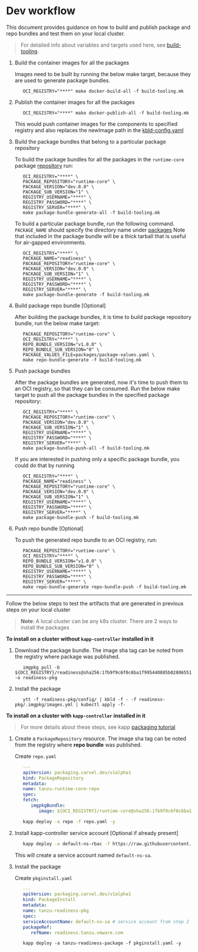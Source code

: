 # Dev workflow

This document provides guidance on how to build and publish package and repo bundles and test them on your local cluster.

> For detailed info about variables and targets used here, see [build-tooling](https://github.com/vmware-tanzu/build-tooling-for-integrations/blob/main/docs/build-tooling-getting-started.md).

1. Build the container images for all the packages

   Images need to be built by running the below make target, because they are used to generate
   package bundles.

   ```shell
      OCI_REGISTRY="****" make docker-build-all -f build-tooling.mk
   ```

2. Publish the container images for all the packages

   ```shell
      OCI_REGISTRY="****" make docker-publish-all -f build-tooling.mk
   ```

   This would push container images for the components to specified registry and also replaces the newImage path in the [kbld-config.yaml](../../packages/readiness/kbld-config.yaml)

3. Build the package bundles that belong to a particular package repository

   To build the package bundles for all the packages in the `runtime-core` package [repository](../../packages/package-values.yaml) run:

   ```shell
      OCI_REGISTRY="****" \
      PACKAGE_REPOSITORY="runtime-core" \
      PACKAGE_VERSION="dev.0.0" \
      PACKAGE_SUB_VERSION="1" \
      REGISTRY_USERNAME="****" \
      REGISTRY_PASSWORD="****" \
      REGISTRY_SERVER="****" \
      make package-bundle-generate-all -f build-tooling.mk
   ```

   To build a particular package bundle, run the following command. `PACKAGE_NAME` should specify the directory name under [packages](../../packages)
   Note that included in the package bundle will be a thick tarball that is useful for air-gapped environments.

   ```shell
      OCI_REGISTRY="****" \
      PACKAGE_NAME="readiness" \
      PACKAGE_REPOSITORY="runtime-core" \
      PACKAGE_VERSION="dev.0.0" \
      PACKAGE_SUB_VERSION="1" \
      REGISTRY_USERNAME="****" \
      REGISTRY_PASSWORD="****" \
      REGISTRY_SERVER="****" \
      make package-bundle-generate -f build-tooling.mk
   ```

4. Build package repo bundle [Optional]

   After building the package bundles, it is time to build package repository bundle, run the below make
   target:

   ```shell
      PACKAGE_REPOSITORY="runtime-core" \
      OCI_REGISTRY="****" \
      REPO_BUNDLE_VERSION="v1.0.0" \
      REPO_BUNDLE_SUB_VERSION="0" \
      PACKAGE_VALUES_FILE=packages/package-values.yaml \
      make repo-bundle-generate -f build-tooling.mk
   ```

5. Push package bundles

   After the package bundles are generated, now it's time to push them to an OCI registry, so that they can be consumed.
   Run the below make target to push all the package bundles in the specified package repository:

   ```shell
      OCI_REGISTRY="****" \
      PACKAGE_REPOSITORY="runtime-core" \
      PACKAGE_VERSION="dev.0.0" \
      PACKAGE_SUB_VERSION="1" \
      REGISTRY_USERNAME="****" \
      REGISTRY_PASSWORD="****" \
      REGISTRY_SERVER="****" \
      make package-bundle-push-all -f build-tooling.mk
   ```

   If you are interested in pushing only a specific package bundle, you could do that by running

   ```shell
      OCI_REGISTRY="****" \
      PACKAGE_NAME="readiness" \
      PACKAGE_REPOSITORY="runtime-core" \
      PACKAGE_VERSION="dev.0.0" \
      PACKAGE_SUB_VERSION="1" \
      REGISTRY_USERNAME="****" \
      REGISTRY_PASSWORD="****" \
      REGISTRY_SERVER="****" \
      make package-bundle-push -f build-tooling.mk
   ```

6. Push repo bundle [Optional]

   To push the generated repo bundle to an OCI registry, run:

   ```shell
      PACKAGE_REPOSITORY="runtime-core" \
      OCI_REGISTRY="****" \
      REPO_BUNDLE_VERSION="v1.0.0" \
      REPO_BUNDLE_SUB_VERSION="0" \
      REGISTRY_USERNAME="****" \
      REGISTRY_PASSWORD="****" \
      REGISTRY_SERVER="****" \
      make repo-bundle-generate repo-bundle-push -f build-tooling.mk
   ```

----

Follow the below steps to test the artifacts that are generated in previous steps on your local cluster

> **Note**: A local cluster can be any k8s cluster. There are 2 ways to install the packages

**To install on a cluster without `kapp-controller` installed in it**

1. Download the package bundle. The image sha tag can be noted from the registry where package was published.

   ```shell
      imgpkg pull -b ${OCI_REGISTRY}/readiness@sha256:1fb9f9c6f0c6ba1f995440885b02806551a79d9cef5b9c7c3d6f53a586facddd -o readiness-pkg
   ```

2. Install the package

   ```shell
      ytt -f readiness-pkg/config/ | kbld -f - -f readiness-pkg/.imgpkg/images.yml | kubectl apply -f-
   ```

**To install on a cluster with `kapp-controller` installed in it**

> For more details about these steps, see kapp [packaging tutorial](https://carvel.dev/kapp-controller/docs/v0.31.0/packaging-tutorial)

1. Create a `PackageRepository` resource. The image sha tag can be noted from the registry where **repo bundle** was published.

   Create `repo.yaml`

   ```yaml
      ---
      apiVersion: packaging.carvel.dev/v1alpha1
      kind: PackageRepository
      metadata:
      name: tanzu-runtime-core-repo
      spec:
      fetch:
         imgpkgBundle:
            image: ${OCI_REGISTRY}/runtime-core@sha256:1fb9f9c6f0c6ba1f995440885b02806551a79d9cef5b9c7c3d6f53a586facddd
   ```

   ```bash
      kapp deploy -a repo -f repo.yaml -y
   ```

2. Install kapp-controller service account [Optional if already present]

   ```bash
      kapp deploy -a default-ns-rbac -f https://raw.githubusercontent.com/vmware-tanzu/carvel-kapp-controller/develop/examples/rbac/default-ns.yml -y
   ```

   This will create a service account named `default-ns-sa`.

3. Install the package

   Create `pkginstall.yaml`

   ```yaml
      ---
      apiVersion: packaging.carvel.dev/v1alpha1
      kind: PackageInstall
      metadata:
      name: tanzu-readiness-pkg
      spec:
      serviceAccountName: default-ns-sa # service account from step 2
      packageRef:
         refName: readiness.tanzu.vmware.com
   ```

   ```shell
      kapp deploy -a tanzu-readiness-package -f pkginstall.yaml -y
   ```
